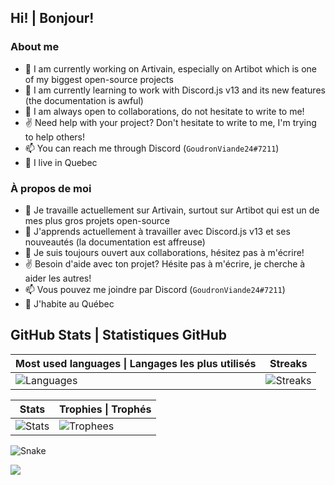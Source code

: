 ## Hi! | Bonjour!

### About me
 - 🔭 I am currently working on Artivain, especially on Artibot which is one of my biggest open-source projects
 - 🌱 I am currently learning to work with Discord.js v13 and its new features (the documentation is awful)
 - 🙌 I am always open to collaborations, do not hesitate to write to me!
 - ✌️ Need help with your project? Don't hesitate to write to me, I'm trying to help others!
 - 📫 You can reach me through Discord (`GoudronViande24#7211`)
 - 📍 I live in Quebec

### À propos de moi
 - 🔭 Je travaille actuellement sur Artivain, surtout sur Artibot qui est un de mes plus gros projets open-source
 - 🌱 J'apprends actuellement à travailler avec Discord.js v13 et ses nouveautés (la documentation est affreuse)
 - 🙌 Je suis toujours ouvert aux collaborations, hésitez pas à m'écrire!
 - ✌️ Besoin d'aide avec ton projet? Hésite pas à m'écrire, je cherche à aider les autres!
 - 📫 Vous pouvez me joindre par Discord (`GoudronViande24#7211`)
 - 📍 J'habite au Québec

## GitHub Stats | Statistiques GitHub

| Most used languages \| Langages les plus utilisés | Streaks |
| --- | --- |
| ![Languages](https://github-readme-stats.vercel.app/api/top-langs/?username=GoudronViande24&theme=onedark&hide_title=true&show_icons=true&layout=compact&bg_color=00000000&border_color=00000000) | ![Streaks](https://github-readme-streak-stats.herokuapp.com?user=GoudronViande24&theme=onedark&date_format=M%20j%5B%2C%20Y%5D&background=00000000&border=00000000) |

| Stats | Trophies  \| Trophés |
| --- | --- |
| ![Stats](https://github-readme-stats.vercel.app/api?username=GoudronViande24&theme=onedark&show_icons=true&count_private=true&hide_title=true&bg_color=00000000&border_color=00000000) | ![Trophees](https://github-profile-trophy.vercel.app/?username=GoudronViande24&theme=onedark&column=3&no-frame=true&no-bg=true) |

![Snake](https://raw.githubusercontent.com/GoudronViande24/GoudronViande24/output/contribution-grid-snake.svg)

![](https://komarev.com/ghpvc/?username=GoudronViande24&color=06476d&style=flat-square&label=Views%20/%20Vues)
